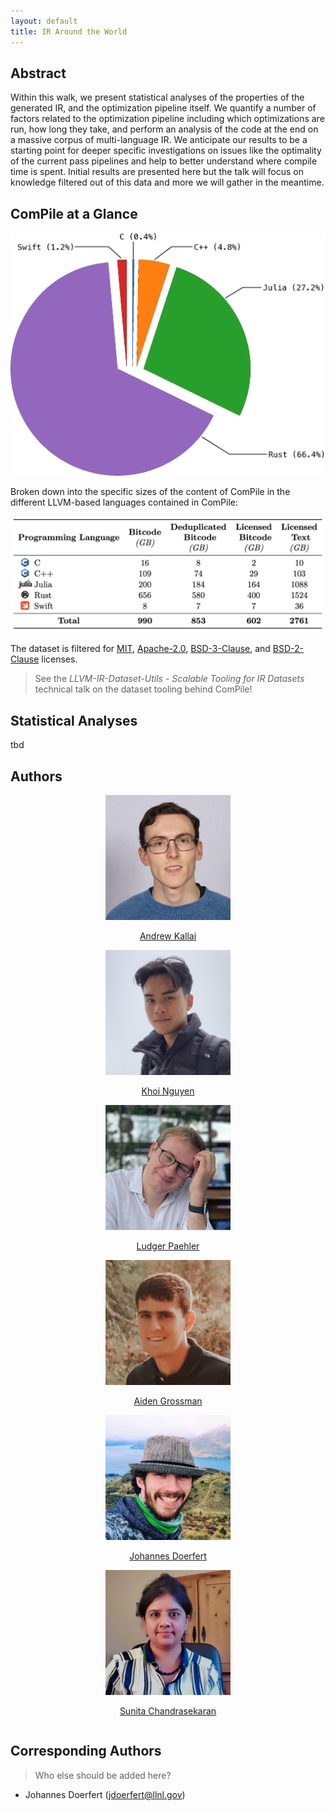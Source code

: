 ```yaml
---
layout: default
title: IR Around the World
---
```



## Abstract

Within this walk, we present statistical analyses of the properties of the generated IR, and the optimization pipeline itself. We quantify a number of factors related to the optimization pipeline including which optimizations are run, how long they take, and perform an analysis of the code at the end on a massive corpus of multi-language IR. We anticipate our results to be a starting point for deeper specific investigations on issues like the optimality of the current pass pipelines and help to better understand where compile time is spent. Initial results are presented here but the talk will focus on knowledge filtered out of this data and more we will gather in the meantime.

## ComPile at a Glance

![Treemap](ComPile_PieChart.png)

Broken down into the specific sizes of the content of ComPile in the different LLVM-based languages contained in ComPile:

![ComPileTable](ComPileTable.png)

The dataset is filtered for [MIT](https://spdx.org/licenses/MIT.html), [Apache-2.0](https://spdx.org/licenses/Apache-2.0.html), [BSD-3-Clause](https://spdx.org/licenses/BSD-3-Clause-Clear.html), and [BSD-2-Clause](https://spdx.org/licenses/BSD-2-Clause.html) licenses.

> See the _LLVM-IR-Dataset-Utils - Scalable Tooling for IR Datasets_ technical talk on the dataset tooling behind ComPile!

## Statistical Analyses

tbd

## Authors

<div style="display:table;margin: 0 auto;">
<div class="cards">
    <div class="card">
        <img src="kallai.jpg" height="200" width="200" alt="andrew" />
        <p style="text-align:center;"><a href="https://www.linkedin.com/in/andrew-kallai-a990b41a7">Andrew Kallai</a></p>
    </div>
    <div class="card">
        <img src="nguyen.jpg" height="200" width="200" alt="khoi" />
        <p style="text-align:center;"><a href="https://www.linkedin.com/in/khoidng">Khoi Nguyen</a></p>
    </div>
    <div class="card">
        <img class="middle-img" src="paehler.jpg" height="200" width="200" alt="ludger" />
        <p style="text-align:center;"><a href="https://ludger.fyi">Ludger Paehler</a></p>
    </div>
    <div class="card">
        <img src="grossman.png" height="200" width="200" alt="aiden" />
        <p style="text-align:center;"><a href="https://www.linkedin.com/in/aiden-grossman-40213a248/">Aiden Grossman</a></p>
    </div>
    <div class="card">
        <img src="doerfert.jpg" height="200" width="200" alt="johannes" />
        <p style="text-align:center;"><a href="https://people.llnl.gov/doerfert1">Johannes Doerfert</a></p>
    </div>
    <div class="card">
        <img class="middle-img" src="chandrasekaran.jpg" height="200" width="200" alt="sunita" />
        <p style="text-align:center;"><a href="https://crpl.cis.udel.edu/sunita/">Sunita Chandrasekaran</a></p>
    </div>
</div>
</div>

## Corresponding Authors

> Who else should be added here?

* Johannes Doerfert ([jdoerfert@llnl.gov](mailto:jdoerfert@llnl.gov?subject=IRAroundTheWorld))
